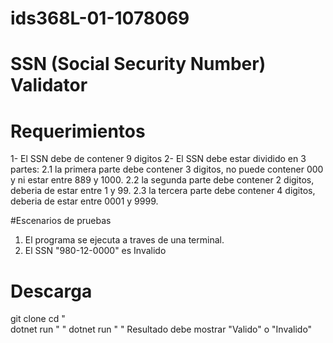 # ids368L-01-1078069

# SSN (Social Security Number) Validator

# Requerimientos
1- El SSN debe de contener 9 digitos
2- El SSN debe estar dividido en 3 partes:
     2.1 la primera parte debe contener 3 digitos, no puede contener 000 y ni estar entre 889 y 1000.
     2.2 la segunda parte debe contener 2 digitos, deberia de estar entre 1 y 99.
     2.3 la tercera parte debe contener 4 digitos, deberia de estar entre 0001 y 9999.

#Escenarios de pruebas

1. El programa se ejecuta a traves de una terminal.
2. El SSN "980-12-0000" es Invalido


# Descarga

git clone 
cd "\
dotnet run "  "
dotnet run "  "
Resultado debe mostrar "Valido" o "Invalido"
